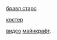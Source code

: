 [бравл старс](lv_0_20250405202036.mp4)



[костер](lv_0_20250315201102.mp4)

[видео](VID_20250314_214305_409.mp4)
[майнкрафт](https://lh3.googleusercontent.com/fife/ALs6j_HG4-h5RaXkFVHetplMbq0aRnP_zuyeM-WmXYUtWaydvS-UeeauoEQsSQuEZOkIuWHLgrFa3TDZ4LTMs2lU_XoLi_-ABq5oAJ6KUDtRVfQZvvRMkVzivldWCn7sy6FpE6urQLxK7uo0MPYLsdeplAdgDaJGI_NXD208UarRcbLer3ayDNF6KWULxduJpGyViG17Ivw4B1AFK3evgXEJak0__HSDmtu2Xccpa4OexNxwp9nhvRObIyn1yDzEgdtqb-ar3hVPUydpJ29HmYqSC4NEHtWX9sogIl3-mc377YlZj2xT8FAjWRhj5oOhM6xFeNdotoaGBPx-mmyown20coDwytmW9GRaP4bnqbwEu_mXck2g75StH1lWjg71udCDsFH1q5JEgDQ8ZK40XPoXsNG-s1-0bXOqzacxKPkmhuqNyHF7txhKGF0ED8zZAvLY7a-oZFPJRPx1gsPy3VeA7xIMkW01QRU6cZ5mVHXB3hY3QGY14YZbFqejzE2byuSRTOYBB3RJLimVdU8u0rjJdno7tcNXmsA3lbB-dM-7mbYiP9iw4uuKGT7jAGweZBueTQdCHBio9DTJ-sxZs58z8B4-n5o4glPconJ-lm4UIRJK7ydzYSxP2aw4dJLpqFQUbp88tdIymeza0Fnvbef-DeTrV37AR6IqYIdMT7_k7faoyNUNzjCrSu1zXUVpYA-MB7FiF7I4NQwv5Ur4wLe_5aAi-BTSdPg2XpufsPI60IqhCNz_aCcf4SFMJgceBUh--fcOt_oIPb_JGHjB--wle-kykgP55KQfUjZ4dlLJezztprO2MbEIr6CdJbGZjxZemeppOMp98SdRvWZyrneV27QRQK8yx6Em3X_mS7zBOmzWtGl3cK6O5WX2TfbJvN4UyMtvPY7hvUdcxNdbJu6aKMcD35WF8N3cALT1SntP50krbREsm14kavVOQxL_un7QY62Kmk4KXdAgFDFdQNaNbz6sLSQIwGdb-5n_Kp2e5D-yA4iKIXYs75TVbVcQKb05vgF8yQ9crkxSgRp6TyQzlL8twLm0fGaiIlVqto4ImOHXvO2gqG5r9leLdoQstLNm82gV12CjLtjrjnIKukMAUr3x2gGhSl5QazF1ajfTH7dFRwavX2ABO9c2bmM39WCNM7tQPAVZJdYgSRcYIgp93SAwZKc1Ld-g-54B07HmFYHfr_4g10fuLHiWruDAnNkbBFxoA7lkPApJ3RwkHtYtytHl4lfYS0OgzAPin_LzaK62-YfQH2SIj_HFMrb_W1ucf1tRchWnAwb0lnvuVAqhWpcnMLCZYR1bB4X2p-NpfeQvwHZtskXXBlRlh5FxN2pTQeOIVNve9QwsCisxlIPLZeyKYYZ1GeVCJtRxPSvqXDHxpZ1pUI22nAxoUVNTRenRnOxk61lD0Kdet_i2daCDSzAtX_w7=s2000-w2000-h1198-n-k?authuser=0&hl=ru-RU).
